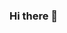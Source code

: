 ### Hi there 👋

<!--
**loRES-tech/loRES-tech** is a ✨ _special_ ✨ repository because its `README.md` (this file) appears on your GitHub profile.

Here are some ideas to get you started:

- 🔭 I’m currently working on ... exploration of the systems and protocols that rule our lives.
- 🌱 I’m currently learning ... how to explore the systems and protocols that rule our lives.

